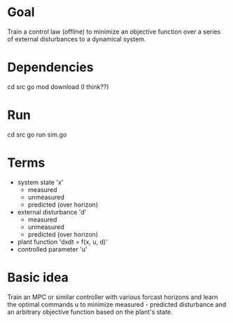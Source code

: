 # Goal
Train a control law (offline) to minimize an objective function over a series of external disturbances to a dynamical system.

# Dependencies
cd src
go mod download (I think??)

# Run
cd src
go run sim.go

# Terms
- system state 'x'
  - measured
  - unmeasured
  - predicted (over horizon)
- external disturbance 'd'
  - measured
  - unmeasured
  - predicted (over horizon)
- plant function 'dxdt = f(x, u, d)'
- controlled parameter 'u'
 
# Basic idea
Train an MPC or similar controller with various forcast horizons and learn the optimal commands u to minimize measured - predicted disturbance and an arbitrary objective function based on the plant's state.